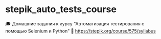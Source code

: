 # stepik_auto_tests_course

🎓 Домашние задания к курсу "Автоматизация тестирования с помощью Selenium и Python"
🌟 https://stepik.org/course/575/syllabus
